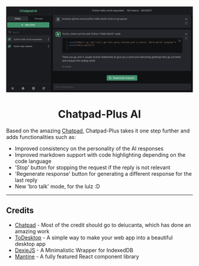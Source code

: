 ![Chatpad-Plus AI](./banner.png)

<h1 align="center">Chatpad-Plus AI</h1>

Based on the amazing [Chatpad](https://github.com/deiucanta/chatpad), Chatpad-Plus takes it one step further and adds functionalities such as:
- Improved consistency on the personality of the AI responses
- Improved markdown support with code highlighting depending on the code language
- 'Stop' button for stopping the request if the reply is not relevant
- 'Regenerate response' button for generating a different response for the last reply
- New 'bro talk' mode, for the lulz :D

---

## Credits
- [Chatpad](https://github.com/deiucanta/chatpad) - Most of the credit should go to deiucanta, which has done an amazing work
- [ToDesktop](https://todesktop.com) - A simple way to make your web app into a beautiful desktop app
- [DexieJS](https://dexie.org) - A Minimalistic Wrapper for IndexedDB
- [Mantine](https://mantine.dev) - A fully featured React component library
